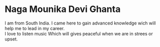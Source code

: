 # Naga Mounika Devi Ghanta
I am from South India. I came here to gain advanced knowledge wich will help me to lead in my career.<br>
I love to listen music Which will gives peaceful when we are in strees or upset.